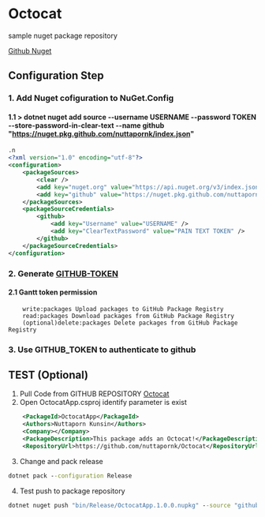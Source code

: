 # Octocat
sample nuget package repository

[Github Nuget](https://docs.github.com/en/packages/working-with-a-github-packages-registry/working-with-the-nuget-registry)

## Configuration Step

### 1. Add Nuget cofiguration to NuGet.Config

 #### 1.1 > dotnet nuget add source --username USERNAME --password TOKEN --store-password-in-clear-text --name github "https://nuget.pkg.github.com/nuttapornk/index.json"

```xml
.n
<?xml version="1.0" encoding="utf-8"?>
<configuration>
	<packageSources>
		<clear />
		<add key="nuget.org" value="https://api.nuget.org/v3/index.json" protocolVersion="3" />
		<add key="github" value="https://nuget.pkg.github.com/nuttapornk/index.json" />
	</packageSources>
	<packageSourceCredentials>
		<github>
			<add key="Username" value="USERNAME" />
			<add key="ClearTextPassword" value="PAIN TEXT TOKEN" />
		</github>
	</packageSourceCredentials>
</configuration>
```

### 2. Generate [GITHUB-TOKEN](https://github.com/settings/tokens)
  #### 2.1 Gantt token permission
```permission
    write:packages Upload packages to GitHub Package Registry
    read:packages Download packages from GitHub Package Registry
    (optional)delete:packages Delete packages from GitHub Package Registry
```
### 3. Use GITHUB_TOKEN to authenticate to github


## TEST (Optional)

1. Pull Code from GITHUB REPOSITORY [Octocat](https://github.com/nuttapornk/Octocat.git)
2. Open OctocatApp.csproj identify parameter is exist
```xml
    <PackageId>OctocatApp</PackageId>
    <Authors>Nuttaporn Kunsin</Authors>
    <Company></Company>
    <PackageDescription>This package adds an Octocat!</PackageDescription>
    <RepositoryUrl>https://github.com/nuttapornk/Octocat</RepositoryUrl>
```
3. Change <Version> and pack release 
```cmd
dotnet pack --configuration Release
```
4. Test push to package repository
```cmd
dotnet nuget push "bin/Release/OctocatApp.1.0.0.nupkg" --source "github"
```